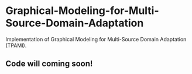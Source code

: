 # Graphical-Modeling-for-Multi-Source-Domain-Adaptation
Implementation of Graphical Modeling for Multi-Source Domain Adaptation (TPAMI).


##  Code will coming soon!
